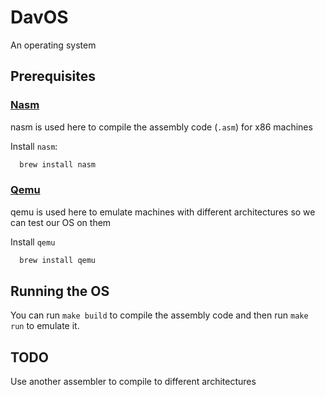 # DavOS

An operating system

## Prerequisites

### [Nasm](https://www.nasm.us/)

nasm is used here to compile the assembly code (`.asm`) for x86 machines

Install `nasm`:
  ```sh
    brew install nasm
  ```

### [Qemu](https://www.qemu.org/)

qemu is used here to emulate machines with different architectures so we can
test our OS on them

Install `qemu`
  ```sh
    brew install qemu
  ```

## Running the OS

You can run `make build` to compile the assembly code and then run `make run` to
emulate it.

## TODO

Use another assembler to compile to different architectures

